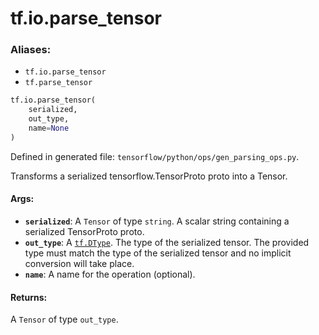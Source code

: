 <div itemscope itemtype="http://developers.google.com/ReferenceObject">
<meta itemprop="name" content="tf.io.parse_tensor" />
<meta itemprop="path" content="Stable" />
</div>

# tf.io.parse_tensor

### Aliases:

* `tf.io.parse_tensor`
* `tf.parse_tensor`

``` python
tf.io.parse_tensor(
    serialized,
    out_type,
    name=None
)
```



Defined in generated file: `tensorflow/python/ops/gen_parsing_ops.py`.

Transforms a serialized tensorflow.TensorProto proto into a Tensor.

#### Args:

* <b>`serialized`</b>: A `Tensor` of type `string`.
    A scalar string containing a serialized TensorProto proto.
* <b>`out_type`</b>: A <a href="../../tf/dtypes/DType.md"><code>tf.DType</code></a>.
    The type of the serialized tensor.  The provided type must match the
    type of the serialized tensor and no implicit conversion will take place.
* <b>`name`</b>: A name for the operation (optional).


#### Returns:

A `Tensor` of type `out_type`.
